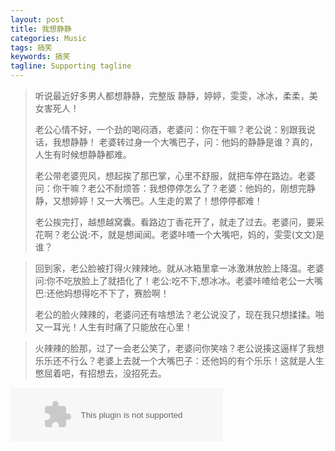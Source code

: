 ```yaml
---
layout: post
title: 我想静静
categories: Music
tags: 搞笑 
keywords: 搞笑 
tagline: Supporting tagline
---
```


> 听说最近好多男人都想静静，完整版 静静，婷婷，雯雯，冰冰，柔柔，美女害死人！ 
> 
> 老公心情不好，一个劲的喝闷酒，老婆问：你在干嘛？老公说：别跟我说话，我想静静！ 老婆转过身一个大嘴巴子，问：他妈的静静是谁？真的，人生有时候想静静都难。
> 
> 老公带老婆兜风，想起挨了那巴掌，心里不舒服，就把车停在路边。老婆问：你干嘛？老公不耐烦答：我想停停怎么了？老婆：他妈的，刚想完静静，又想婷婷！又一大嘴巴。人生走的累了！想停停都难！
> 
> 老公挨完打，越想越窝囊。看路边丁香花开了，就走了过去。老婆问，要采花啊？老公说:不，就是想闻闻。老婆咔喳一个大嘴吧，妈的，雯雯(文文)是谁？

> 回到家，老公脸被打得火辣辣地。就从冰箱里拿一冰激淋放脸上降温。老婆问:你不吃放脸上了就捂化了！老公:吃不下,想冰冰。老婆咔喳给老公一大嘴巴:还他妈想得吃不下了，赛脸啊！
> 
> 老公的脸火辣辣的，老婆问还有啥想法？老公说没了，现在我只想揉揉。啪又一耳光！人生有时痛了只能放在心里！

> 火辣辣的脸那，过了一会老公笑了，老婆问你笑啥？老公说揍这逼样了我想乐乐还不行么？老婆上去就一个大嘴巴子：还他妈的有个乐乐！这就是人生憋屈着吧，有招想去，没招死去。

<embed src="http://music.163.com/style/swf/widget.swf?sid=30053956&type=2&auto=1&width=320&height=66" width="340" height="86"  allowNetworking="all">
